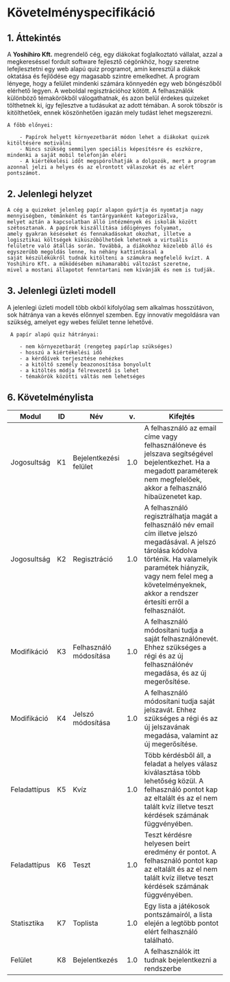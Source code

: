 # Követelményspecifikáció

## 1. Áttekintés

 A **Yoshihiro Kft.** megrendelő cég, egy diákokat foglalkoztató vállalat, azzal a megkereséssel fordult software fejlesztő cégönkhöz, hogy szeretne lefejlesztetni egy web alapú quiz programot, amin keresztül a diákok oktatása és fejlődése egy magasabb szintre emelkedhet. A program lényege, hogy a felület mindenki számára könnyedén egy web böngészőből elérhető legyen. A weboldal regisztrációhoz kötött. A felhasználók különböző témakörökből válogathatnak, és azon belül érdekes quizeket tölthetnek ki, így fejlesztve a tudásukat az adott témában. A sorok töbször is kitölthetőek, ennek köszönhetően igazán mely tudást lehet megszerezni.

    A főbb előnyei:
    
        - Papírok helyett környezetbarát módon lehet a diákokat quizek kitöltésére motiválni
        - Nincs szükség semmilyen speciális képesítésre és eszközre, mindenki a saját mobil telefonján eléri
        - A kiértékelési időt megspórolhatják a dolgozók, mert a program azonnal jelzi a helyes és az elrontott válaszokat és az elért pontszámot.
        

## 2. Jelenlegi helyzet

    A cég a quizeket jelenleg papír alapon gyártja és nyomtatja nagy mennyiségben, témánként és tantárgyanként kategorizálva,
    melyet aztán a kapcsolatban álló intézmények és iskolák között szétosztanak. A papírok kiszállítása időigényes folyamat,
    amely gyakran késéseket és fennakadásokat okozhat, illetve a logisztikai költségek kiküszöbölhetőek lehetnek a virtuális
    felületre való átállás során. Továbbá, a diákokhoz közelebb álló és egyszerűbb megoldás lenne, ha néhány kattintással a
    saját készülékükről tudnák kitölteni a számukra megfelelő kvízt. A Yoshihiro Kft. a működésében mihamarabbi változást szeretne,
    mivel a mostani állapotot fenntartani nem kívánják és nem is tudják.
  
  
  ## 3. Jelenlegi üzleti modell

 A jelenlegi üzleti modell több okból kifolyólag sem alkalmas hosszútávon, sok hátránya van a kevés előnnyel szemben. Egy innovatív megoldásra van szükség, amelyet egy webes felület tenne lehetővé.
    
     A papír alapú quiz hátrányai:
     
        - nem környezetbarát (rengeteg papírlap szükséges)
        - hosszú a kiértékelési idő
        - a kérdőívek terjesztése nehézkes
        - a kitöltő személy beazonosítása bonyolult
        - a kitöltés módja félrevezető is lehet
        - témakörök közötti váltás nem lehetséges


  ## 6. Követelménylista
  
  |Modul   |ID   |Név   |v.   |Kifejtés   |
|---|---|---|---|-----|
|Jogosultság   |K1   |Bejelentkezési felület|1.0   |A felhasználó az email címe vagy felhasználóneve és jelszava segítségével bejelentkezhet. Ha a megadott paraméterek nem megfelelőek, akkor a felhasználó hibaüzenetet kap.  |
|Jogosultság   |K2   |Regisztráció   |1.0   |A felhasználó regisztrálhatja magát a felhasználó név email cím illetve jelszó megadásával. A jelszó tárolása kódolva történik. Ha valamelyik paramétek hiányzik, vagy nem felel meg a követelményeknek, akkor a rendszer értesíti erről a felhasználót.   |
|Modifikáció   |K3   |Felhasználó módosítása   |1.0   |A felhasználó módosítani tudja a saját felhasználónevét. Ehhez szükséges a régi és az új felhasználónév megadása, és az új megerősítése.    |
|Modifikáció   |K4   |Jelszó módosítása  | 1.0  | A felhasználó módosítani tudja saját jelszavát. Ehhez szükséges a régi és az új jelszavának megadása, valamint az új megerősítése.   |
|Feladattípus  | K5  |Kvíz  |1.0  | Több kérdésből áll, a feladat a helyes válasz kiválasztása több lehetőség közül. A felhasználó pontot kap az eltalált és az el nem talált kvíz illetve teszt kérdések számának függvényében.  |
|Feladattípus   | K6  | Teszt |1.0   |Teszt kérdésre helyesen beírt eredmény ér pontot. A felhasználó pontot kap az eltalált és az el nem talált kvíz illetve teszt kérdések számának függvényében.   |
| Statisztika  | K7  | Toplista  | 1.0  |   Egy lista a játékosok pontszámairól, a lista elején a legtöbb pontot elért felhasználó található. |
|Felület   | K8  | Bejelentkezés  | 1.0  | A felhasználók itt tudnak bejelentkezni a rendszerbe  |

